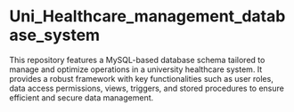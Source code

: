 # Uni_Healthcare_management_database_system
This repository features a MySQL-based database schema tailored to manage and optimize operations in a university healthcare system. It provides a robust framework with key functionalities such as user roles, data access permissions, views, triggers, and stored procedures to ensure efficient and secure data management.
